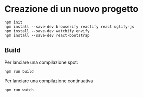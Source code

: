 # Creazione di un nuovo progetto

    npm init 
    npm install --save-dev browserify reactify react uglify-js
    npm install --save-dev watchify envify
    npm install --save-dev react-bootstrap



## Build

Per lanciare una compilazione spot:

    npm run build
    
Per lanciare una compilazione continuativa
    
    npm run watch 

    
